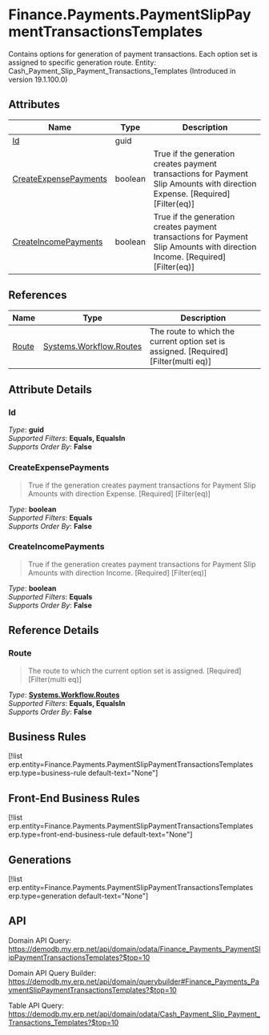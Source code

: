# Finance.Payments.PaymentSlipPaymentTransactionsTemplates

Contains options for generation of payment transactions. Each option set is assigned to specific generation route. Entity: Cash_Payment_Slip_Payment_Transactions_Templates (Introduced in version 19.1.100.0)

## Attributes

| Name | Type | Description |
| ---- | ---- | --- |
| [Id](Finance.Payments.PaymentSlipPaymentTransactionsTemplates.md#Id) | guid |  
| [CreateExpensePayments](Finance.Payments.PaymentSlipPaymentTransactionsTemplates.md#CreateExpensePayments) | boolean | True if the generation creates payment transactions for Payment Slip Amounts with direction Expense. [Required] [Filter(eq)] 
| [CreateIncomePayments](Finance.Payments.PaymentSlipPaymentTransactionsTemplates.md#CreateIncomePayments) | boolean | True if the generation creates payment transactions for Payment Slip Amounts with direction Income. [Required] [Filter(eq)] 

## References

| Name | Type | Description |
| ---- | ---- | --- |
| [Route](Finance.Payments.PaymentSlipPaymentTransactionsTemplates.md#Route) | [Systems.Workflow.Routes](Systems.Workflow.Routes.md) | The route to which the current option set is assigned. [Required] [Filter(multi eq)] |


## Attribute Details

### Id

_Type_: **guid**  
_Supported Filters_: **Equals, EqualsIn**  
_Supports Order By_: **False**  

### CreateExpensePayments

> True if the generation creates payment transactions for Payment Slip Amounts with direction Expense. [Required] [Filter(eq)]

_Type_: **boolean**  
_Supported Filters_: **Equals**  
_Supports Order By_: **False**  

### CreateIncomePayments

> True if the generation creates payment transactions for Payment Slip Amounts with direction Income. [Required] [Filter(eq)]

_Type_: **boolean**  
_Supported Filters_: **Equals**  
_Supports Order By_: **False**  


## Reference Details

### Route

> The route to which the current option set is assigned. [Required] [Filter(multi eq)]

_Type_: **[Systems.Workflow.Routes](Systems.Workflow.Routes.md)**  
_Supported Filters_: **Equals, EqualsIn**  
_Supports Order By_: **False**  



## Business Rules

[!list erp.entity=Finance.Payments.PaymentSlipPaymentTransactionsTemplates erp.type=business-rule default-text="None"]

## Front-End Business Rules

[!list erp.entity=Finance.Payments.PaymentSlipPaymentTransactionsTemplates erp.type=front-end-business-rule default-text="None"]

## Generations

[!list erp.entity=Finance.Payments.PaymentSlipPaymentTransactionsTemplates erp.type=generation default-text="None"]

## API

Domain API Query:
<https://demodb.my.erp.net/api/domain/odata/Finance_Payments_PaymentSlipPaymentTransactionsTemplates?$top=10>

Domain API Query Builder:
<https://demodb.my.erp.net/api/domain/querybuilder#Finance_Payments_PaymentSlipPaymentTransactionsTemplates?$top=10>

Table API Query:
<https://demodb.my.erp.net/api/domain/odata/Cash_Payment_Slip_Payment_Transactions_Templates?$top=10>

